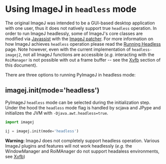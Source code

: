 # Using ImageJ in `headless` mode

The original ImageJ was intended to be a GUI-based desktop application with one user, thus it does not natively support true `headless` operation. In order to run ImageJ headlessly, some of ImageJ's core classes are modified via [Javassist](https://imagej.net/develop/javassist) with the [ImageJ patcher](https://github.com/imagej/ij1-patcher/). For more information on how ImageJ achieves `headless` operation please read the [Running Headless](https://imagej.net/learn/headless) page. Note however, even with the current implementation of `headless-imagej2`, not all ImageJ functions are accessible (_e.g._ interacting with the `RoiManager` is not possible with out a frame buffer -- see the [Xvfb](#Xvfb) section of this document).

There are three options to running PyImageJ in headless mode:

## imagej.init(mode='headless')

PyImageJ `headless` mode can be selected during the initialization step. Under the hood the `headless` mode flag is handled by scjava and JPype and initializes the JVM with `-Djava.awt.headless=true`.

```python
import imagej

ij = imagej.init(mode='headless')
```

**Warning:** ImageJ does not completely support headless operation. Various ImageJ plugins and features will not work headlessly (_e.g._ the WindowManager and RoiMAnager do not support headaless environments, see [Xvfb](#Xvfb))
